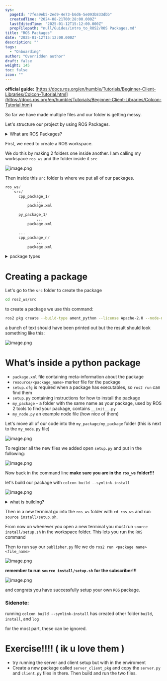 ```yaml
---
sys:
  pageId: "7fea9eb5-2ed9-4e73-b6d6-5e093b833dbb"
  createdTime: "2024-08-21T00:28:00.000Z"
  lastEditedTime: "2025-01-12T15:12:00.000Z"
  propFilepath: "null/Guides/intro_to_ROS2/ROS Packages.md"
title: "ROS Packages"
date: "2025-01-12T15:12:00.000Z"
description: ""
tags:
  - "Onboarding"
author: "Overridden author"
draft: false
weight: 145
toc: false
icon: ""
---
```


**official guide:** [https://docs.ros.org/en/humble/Tutorials/Beginner-Client-Libraries/Colcon-Tutorial.html](https://docs.ros.org/en/humble/Tutorials/Beginner-Client-Libraries/Colcon-Tutorial.html)

So far we have made multiple files and our folder is getting messy.

Let's structure our project by using ROS Packages.

<details>

<summary>What are ROS Packages?</summary>

ROS Packages are, as the name implies, packages of code that are highly sharable between ROS developers.

They consist of a folder, `package.xml` file, and source code

```python
      cpp_package_1/
		      ... imagine much code files here ..
          package.xml
```

</details>

First, we need to create a ROS workspace.

We do this by making 2 folders one inside another. I am calling my workspace `ros_ws` and the folder inside it `src`

![image.png](https://prod-files-secure.s3.us-west-2.amazonaws.com/d518164a-d88e-44d1-a4ee-3adb3bd8bce0/70706947-fd18-4537-a67b-e12946812d31/image.png?X-Amz-Algorithm=AWS4-HMAC-SHA256&X-Amz-Content-Sha256=UNSIGNED-PAYLOAD&X-Amz-Credential=ASIAZI2LB466XSRPJQHX%2F20250205%2Fus-west-2%2Fs3%2Faws4_request&X-Amz-Date=20250205T041005Z&X-Amz-Expires=3600&X-Amz-Security-Token=IQoJb3JpZ2luX2VjECAaCXVzLXdlc3QtMiJGMEQCIFJ08XJLGxdLwH7Dqu8amESfSeQgAHHW%2BCZXy8Kzx9wTAiAtWytcghB2Xc%2FeIEvD9Fmm1K0iNSTna6%2FYReXnndg7kSr%2FAwg5EAAaDDYzNzQyMzE4MzgwNSIMSkgQks4GHoZy%2FUSoKtwDrfh16Si1Kb2U9hg9%2BHHGsaKP7NOTCEGOAtuRHSaH698yrLAyv57QBpB3xI1Z0rgRkWStI2l7934I%2FKhiNx8LjQRjAkL65kE9Iy3pU%2ByhaeKEeXJYlfqWAy0l%2BVYvs1NPNVfVqpXl2ZecBElMZjBUHf4lnvtAAHGC%2B4D9Qt2nJVBhQJUuU%2FRRnvfBi29ufcmBqbV%2FsJuoFYNsun6JVwqEPe9CpbJs99k2DOyLqxkuhk6QoMxOKW8G5gV3QTgf4FitTYC3Aat2JIYG%2BJVZQhdPtnZ8ABfoAMW2lPeiFDLwYSGdfpLyy5J5h%2FUwCIiKpbJQsgigq9K9C43ZBZFfWQjntYzuspZCWAKyjtiutnLeUS9xyeyC0QX5Z6ptU73o54gCVnKRsuNtLsbmDMyeV1McrPiEbllYl9Z2DuteingdsEcF1aHZH9pCtd2QrOh0LXzdx80nDpxXKNJwfh%2FOiggRFWTuZUjXv0lheiVLo7WYX9SW2X%2FV9oEOwUhLAstgWj8cUAAo2bpf4cTo9QhfFSvC457HIbbMZYXLKUnWKFxVCTmnMKSmtio3rFjFbhANEP5A8XUWX77OOGS%2FAZBBhrRWVefbHhu0kTOYkRirwzVr4XWGtgg1Ah1hUHJom5Qwvs%2BKvQY6pgGiZpGUHM10j2WwKiMHBUpmP1MYKtYjNsdrWaOdM9o9tYieroooFaYyXeK1CxbG5AOnniXtlkZB%2B8ZzKBk4rR%2BIqdk6jzqP5KSL3lgVo5uJQhrzXMxqtyEVO7651s75OXnErTzTwUeCwNdNPSKtnLXA8R268wkczxig2PxAG07Obm8RvAFbge0S4euX%2FFE1UTnB9Seme3SD1IZu4kEWVXo1LC%2BTA1W6&X-Amz-Signature=d5df9015242c2f1867adfb92aa1190c6b111bbc31839571df19da863210fbcc6&X-Amz-SignedHeaders=host&x-id=GetObject)

Then inside this `src` folder is where we put all of our packages.

```python
ros_ws/
    src/
      cpp_package_1/
		      ...
          package.xml

      py_package_1/
		      ...
          package.xml

      ...
      cpp_package_n/
		      ...
          package.xml

```

<details>

<summary>package types</summary>

packages can be either `C++` or python.

the intern file structure is different for each but for this guide we will stick to creating python packages

</details>

# Creating a package

Let's go to the `src` folder to create the package

```bash
cd ros2_ws/src
```

to create a package we use this command:

```bash
ros2 pkg create --build-type ament_python --license Apache-2.0 --node-name my_node my_package
```

a bunch of text should have been printed out but the result should look something like this:

![image.png](https://prod-files-secure.s3.us-west-2.amazonaws.com/d518164a-d88e-44d1-a4ee-3adb3bd8bce0/e6cf1e3f-8512-4a3e-b131-079f800bf3e8/image.png?X-Amz-Algorithm=AWS4-HMAC-SHA256&X-Amz-Content-Sha256=UNSIGNED-PAYLOAD&X-Amz-Credential=ASIAZI2LB466XSRPJQHX%2F20250205%2Fus-west-2%2Fs3%2Faws4_request&X-Amz-Date=20250205T041005Z&X-Amz-Expires=3600&X-Amz-Security-Token=IQoJb3JpZ2luX2VjECAaCXVzLXdlc3QtMiJGMEQCIFJ08XJLGxdLwH7Dqu8amESfSeQgAHHW%2BCZXy8Kzx9wTAiAtWytcghB2Xc%2FeIEvD9Fmm1K0iNSTna6%2FYReXnndg7kSr%2FAwg5EAAaDDYzNzQyMzE4MzgwNSIMSkgQks4GHoZy%2FUSoKtwDrfh16Si1Kb2U9hg9%2BHHGsaKP7NOTCEGOAtuRHSaH698yrLAyv57QBpB3xI1Z0rgRkWStI2l7934I%2FKhiNx8LjQRjAkL65kE9Iy3pU%2ByhaeKEeXJYlfqWAy0l%2BVYvs1NPNVfVqpXl2ZecBElMZjBUHf4lnvtAAHGC%2B4D9Qt2nJVBhQJUuU%2FRRnvfBi29ufcmBqbV%2FsJuoFYNsun6JVwqEPe9CpbJs99k2DOyLqxkuhk6QoMxOKW8G5gV3QTgf4FitTYC3Aat2JIYG%2BJVZQhdPtnZ8ABfoAMW2lPeiFDLwYSGdfpLyy5J5h%2FUwCIiKpbJQsgigq9K9C43ZBZFfWQjntYzuspZCWAKyjtiutnLeUS9xyeyC0QX5Z6ptU73o54gCVnKRsuNtLsbmDMyeV1McrPiEbllYl9Z2DuteingdsEcF1aHZH9pCtd2QrOh0LXzdx80nDpxXKNJwfh%2FOiggRFWTuZUjXv0lheiVLo7WYX9SW2X%2FV9oEOwUhLAstgWj8cUAAo2bpf4cTo9QhfFSvC457HIbbMZYXLKUnWKFxVCTmnMKSmtio3rFjFbhANEP5A8XUWX77OOGS%2FAZBBhrRWVefbHhu0kTOYkRirwzVr4XWGtgg1Ah1hUHJom5Qwvs%2BKvQY6pgGiZpGUHM10j2WwKiMHBUpmP1MYKtYjNsdrWaOdM9o9tYieroooFaYyXeK1CxbG5AOnniXtlkZB%2B8ZzKBk4rR%2BIqdk6jzqP5KSL3lgVo5uJQhrzXMxqtyEVO7651s75OXnErTzTwUeCwNdNPSKtnLXA8R268wkczxig2PxAG07Obm8RvAFbge0S4euX%2FFE1UTnB9Seme3SD1IZu4kEWVXo1LC%2BTA1W6&X-Amz-Signature=02ffb9e5703313f3995f085952277d09b81ea5d93fee5d9d753cb34666d5e574&X-Amz-SignedHeaders=host&x-id=GetObject)

# What’s inside a python package

- `package.xml` file containing meta-information about the package
- `resource/<package_name>` marker file for the package
- `setup.cfg` is required when a package has executables, so `ros2 run` can find them
- `setup.py` containing instructions for how to install the package
- `my_package` - a folder with the same name as your package, used by ROS 2 tools to find your package, contains `__init__.py`
- `my_node.py` an example node file (how nice of them)

Let's move all of our code into the `my_package/my_package` folder (this is next to the `my_node.py` file)

![image.png](https://prod-files-secure.s3.us-west-2.amazonaws.com/d518164a-d88e-44d1-a4ee-3adb3bd8bce0/9ce58f11-0da9-4d3e-b86d-506a9685d378/image.png?X-Amz-Algorithm=AWS4-HMAC-SHA256&X-Amz-Content-Sha256=UNSIGNED-PAYLOAD&X-Amz-Credential=ASIAZI2LB466XSRPJQHX%2F20250205%2Fus-west-2%2Fs3%2Faws4_request&X-Amz-Date=20250205T041005Z&X-Amz-Expires=3600&X-Amz-Security-Token=IQoJb3JpZ2luX2VjECAaCXVzLXdlc3QtMiJGMEQCIFJ08XJLGxdLwH7Dqu8amESfSeQgAHHW%2BCZXy8Kzx9wTAiAtWytcghB2Xc%2FeIEvD9Fmm1K0iNSTna6%2FYReXnndg7kSr%2FAwg5EAAaDDYzNzQyMzE4MzgwNSIMSkgQks4GHoZy%2FUSoKtwDrfh16Si1Kb2U9hg9%2BHHGsaKP7NOTCEGOAtuRHSaH698yrLAyv57QBpB3xI1Z0rgRkWStI2l7934I%2FKhiNx8LjQRjAkL65kE9Iy3pU%2ByhaeKEeXJYlfqWAy0l%2BVYvs1NPNVfVqpXl2ZecBElMZjBUHf4lnvtAAHGC%2B4D9Qt2nJVBhQJUuU%2FRRnvfBi29ufcmBqbV%2FsJuoFYNsun6JVwqEPe9CpbJs99k2DOyLqxkuhk6QoMxOKW8G5gV3QTgf4FitTYC3Aat2JIYG%2BJVZQhdPtnZ8ABfoAMW2lPeiFDLwYSGdfpLyy5J5h%2FUwCIiKpbJQsgigq9K9C43ZBZFfWQjntYzuspZCWAKyjtiutnLeUS9xyeyC0QX5Z6ptU73o54gCVnKRsuNtLsbmDMyeV1McrPiEbllYl9Z2DuteingdsEcF1aHZH9pCtd2QrOh0LXzdx80nDpxXKNJwfh%2FOiggRFWTuZUjXv0lheiVLo7WYX9SW2X%2FV9oEOwUhLAstgWj8cUAAo2bpf4cTo9QhfFSvC457HIbbMZYXLKUnWKFxVCTmnMKSmtio3rFjFbhANEP5A8XUWX77OOGS%2FAZBBhrRWVefbHhu0kTOYkRirwzVr4XWGtgg1Ah1hUHJom5Qwvs%2BKvQY6pgGiZpGUHM10j2WwKiMHBUpmP1MYKtYjNsdrWaOdM9o9tYieroooFaYyXeK1CxbG5AOnniXtlkZB%2B8ZzKBk4rR%2BIqdk6jzqP5KSL3lgVo5uJQhrzXMxqtyEVO7651s75OXnErTzTwUeCwNdNPSKtnLXA8R268wkczxig2PxAG07Obm8RvAFbge0S4euX%2FFE1UTnB9Seme3SD1IZu4kEWVXo1LC%2BTA1W6&X-Amz-Signature=532dd9b7c6ab601dc11595d6e4d7a446c8a6f5aabf387ba8be945d4dc1e26caf&X-Amz-SignedHeaders=host&x-id=GetObject)

To register all the new files we added open `setup.py` and put in the following:

![image.png](https://prod-files-secure.s3.us-west-2.amazonaws.com/d518164a-d88e-44d1-a4ee-3adb3bd8bce0/1cd7c262-4cae-4496-9d75-c178537d24a2/image.png?X-Amz-Algorithm=AWS4-HMAC-SHA256&X-Amz-Content-Sha256=UNSIGNED-PAYLOAD&X-Amz-Credential=ASIAZI2LB466XSRPJQHX%2F20250205%2Fus-west-2%2Fs3%2Faws4_request&X-Amz-Date=20250205T041005Z&X-Amz-Expires=3600&X-Amz-Security-Token=IQoJb3JpZ2luX2VjECAaCXVzLXdlc3QtMiJGMEQCIFJ08XJLGxdLwH7Dqu8amESfSeQgAHHW%2BCZXy8Kzx9wTAiAtWytcghB2Xc%2FeIEvD9Fmm1K0iNSTna6%2FYReXnndg7kSr%2FAwg5EAAaDDYzNzQyMzE4MzgwNSIMSkgQks4GHoZy%2FUSoKtwDrfh16Si1Kb2U9hg9%2BHHGsaKP7NOTCEGOAtuRHSaH698yrLAyv57QBpB3xI1Z0rgRkWStI2l7934I%2FKhiNx8LjQRjAkL65kE9Iy3pU%2ByhaeKEeXJYlfqWAy0l%2BVYvs1NPNVfVqpXl2ZecBElMZjBUHf4lnvtAAHGC%2B4D9Qt2nJVBhQJUuU%2FRRnvfBi29ufcmBqbV%2FsJuoFYNsun6JVwqEPe9CpbJs99k2DOyLqxkuhk6QoMxOKW8G5gV3QTgf4FitTYC3Aat2JIYG%2BJVZQhdPtnZ8ABfoAMW2lPeiFDLwYSGdfpLyy5J5h%2FUwCIiKpbJQsgigq9K9C43ZBZFfWQjntYzuspZCWAKyjtiutnLeUS9xyeyC0QX5Z6ptU73o54gCVnKRsuNtLsbmDMyeV1McrPiEbllYl9Z2DuteingdsEcF1aHZH9pCtd2QrOh0LXzdx80nDpxXKNJwfh%2FOiggRFWTuZUjXv0lheiVLo7WYX9SW2X%2FV9oEOwUhLAstgWj8cUAAo2bpf4cTo9QhfFSvC457HIbbMZYXLKUnWKFxVCTmnMKSmtio3rFjFbhANEP5A8XUWX77OOGS%2FAZBBhrRWVefbHhu0kTOYkRirwzVr4XWGtgg1Ah1hUHJom5Qwvs%2BKvQY6pgGiZpGUHM10j2WwKiMHBUpmP1MYKtYjNsdrWaOdM9o9tYieroooFaYyXeK1CxbG5AOnniXtlkZB%2B8ZzKBk4rR%2BIqdk6jzqP5KSL3lgVo5uJQhrzXMxqtyEVO7651s75OXnErTzTwUeCwNdNPSKtnLXA8R268wkczxig2PxAG07Obm8RvAFbge0S4euX%2FFE1UTnB9Seme3SD1IZu4kEWVXo1LC%2BTA1W6&X-Amz-Signature=0b15ba0cdbb20923230f7a0cdd808581ba09197f06481a10ce947cb298ba38ce&X-Amz-SignedHeaders=host&x-id=GetObject)

Now back in the command line **make sure you are in the** **`ros_ws`** **folder!!!**

let's build our package with `colcon build --symlink-install`

![image.png](https://prod-files-secure.s3.us-west-2.amazonaws.com/d518164a-d88e-44d1-a4ee-3adb3bd8bce0/2f2a0d27-b173-48fd-b189-5f5c0ce65619/image.png?X-Amz-Algorithm=AWS4-HMAC-SHA256&X-Amz-Content-Sha256=UNSIGNED-PAYLOAD&X-Amz-Credential=ASIAZI2LB466XSRPJQHX%2F20250205%2Fus-west-2%2Fs3%2Faws4_request&X-Amz-Date=20250205T041005Z&X-Amz-Expires=3600&X-Amz-Security-Token=IQoJb3JpZ2luX2VjECAaCXVzLXdlc3QtMiJGMEQCIFJ08XJLGxdLwH7Dqu8amESfSeQgAHHW%2BCZXy8Kzx9wTAiAtWytcghB2Xc%2FeIEvD9Fmm1K0iNSTna6%2FYReXnndg7kSr%2FAwg5EAAaDDYzNzQyMzE4MzgwNSIMSkgQks4GHoZy%2FUSoKtwDrfh16Si1Kb2U9hg9%2BHHGsaKP7NOTCEGOAtuRHSaH698yrLAyv57QBpB3xI1Z0rgRkWStI2l7934I%2FKhiNx8LjQRjAkL65kE9Iy3pU%2ByhaeKEeXJYlfqWAy0l%2BVYvs1NPNVfVqpXl2ZecBElMZjBUHf4lnvtAAHGC%2B4D9Qt2nJVBhQJUuU%2FRRnvfBi29ufcmBqbV%2FsJuoFYNsun6JVwqEPe9CpbJs99k2DOyLqxkuhk6QoMxOKW8G5gV3QTgf4FitTYC3Aat2JIYG%2BJVZQhdPtnZ8ABfoAMW2lPeiFDLwYSGdfpLyy5J5h%2FUwCIiKpbJQsgigq9K9C43ZBZFfWQjntYzuspZCWAKyjtiutnLeUS9xyeyC0QX5Z6ptU73o54gCVnKRsuNtLsbmDMyeV1McrPiEbllYl9Z2DuteingdsEcF1aHZH9pCtd2QrOh0LXzdx80nDpxXKNJwfh%2FOiggRFWTuZUjXv0lheiVLo7WYX9SW2X%2FV9oEOwUhLAstgWj8cUAAo2bpf4cTo9QhfFSvC457HIbbMZYXLKUnWKFxVCTmnMKSmtio3rFjFbhANEP5A8XUWX77OOGS%2FAZBBhrRWVefbHhu0kTOYkRirwzVr4XWGtgg1Ah1hUHJom5Qwvs%2BKvQY6pgGiZpGUHM10j2WwKiMHBUpmP1MYKtYjNsdrWaOdM9o9tYieroooFaYyXeK1CxbG5AOnniXtlkZB%2B8ZzKBk4rR%2BIqdk6jzqP5KSL3lgVo5uJQhrzXMxqtyEVO7651s75OXnErTzTwUeCwNdNPSKtnLXA8R268wkczxig2PxAG07Obm8RvAFbge0S4euX%2FFE1UTnB9Seme3SD1IZu4kEWVXo1LC%2BTA1W6&X-Amz-Signature=47058107467a699b56a8964bd34a48fb8017e5b692d46208813b992c2943fe18&X-Amz-SignedHeaders=host&x-id=GetObject)

<details>

<summary>what is building?</summary>

if you are a CS major at Rose-Hulman you will learn the answer to this in CSSE132

but TLDR; is it combines all the code files into one program that can be run easily 

</details>

Then in a new terminal go into the `ros_ws` folder with `cd ros_ws` and run `source install/setup.sh`. 

From now on whenever you open a new terminal you must run `source install/setup.sh` in the workspace folder. This lets you run the `ROS` command

Then to run say our `publisher.py` file we do `ros2 run <package name> <file_name>`

![image.png](https://prod-files-secure.s3.us-west-2.amazonaws.com/d518164a-d88e-44d1-a4ee-3adb3bd8bce0/4f4b1219-3a44-4632-aa0a-ce3471699f59/image.png?X-Amz-Algorithm=AWS4-HMAC-SHA256&X-Amz-Content-Sha256=UNSIGNED-PAYLOAD&X-Amz-Credential=ASIAZI2LB466XSRPJQHX%2F20250205%2Fus-west-2%2Fs3%2Faws4_request&X-Amz-Date=20250205T041005Z&X-Amz-Expires=3600&X-Amz-Security-Token=IQoJb3JpZ2luX2VjECAaCXVzLXdlc3QtMiJGMEQCIFJ08XJLGxdLwH7Dqu8amESfSeQgAHHW%2BCZXy8Kzx9wTAiAtWytcghB2Xc%2FeIEvD9Fmm1K0iNSTna6%2FYReXnndg7kSr%2FAwg5EAAaDDYzNzQyMzE4MzgwNSIMSkgQks4GHoZy%2FUSoKtwDrfh16Si1Kb2U9hg9%2BHHGsaKP7NOTCEGOAtuRHSaH698yrLAyv57QBpB3xI1Z0rgRkWStI2l7934I%2FKhiNx8LjQRjAkL65kE9Iy3pU%2ByhaeKEeXJYlfqWAy0l%2BVYvs1NPNVfVqpXl2ZecBElMZjBUHf4lnvtAAHGC%2B4D9Qt2nJVBhQJUuU%2FRRnvfBi29ufcmBqbV%2FsJuoFYNsun6JVwqEPe9CpbJs99k2DOyLqxkuhk6QoMxOKW8G5gV3QTgf4FitTYC3Aat2JIYG%2BJVZQhdPtnZ8ABfoAMW2lPeiFDLwYSGdfpLyy5J5h%2FUwCIiKpbJQsgigq9K9C43ZBZFfWQjntYzuspZCWAKyjtiutnLeUS9xyeyC0QX5Z6ptU73o54gCVnKRsuNtLsbmDMyeV1McrPiEbllYl9Z2DuteingdsEcF1aHZH9pCtd2QrOh0LXzdx80nDpxXKNJwfh%2FOiggRFWTuZUjXv0lheiVLo7WYX9SW2X%2FV9oEOwUhLAstgWj8cUAAo2bpf4cTo9QhfFSvC457HIbbMZYXLKUnWKFxVCTmnMKSmtio3rFjFbhANEP5A8XUWX77OOGS%2FAZBBhrRWVefbHhu0kTOYkRirwzVr4XWGtgg1Ah1hUHJom5Qwvs%2BKvQY6pgGiZpGUHM10j2WwKiMHBUpmP1MYKtYjNsdrWaOdM9o9tYieroooFaYyXeK1CxbG5AOnniXtlkZB%2B8ZzKBk4rR%2BIqdk6jzqP5KSL3lgVo5uJQhrzXMxqtyEVO7651s75OXnErTzTwUeCwNdNPSKtnLXA8R268wkczxig2PxAG07Obm8RvAFbge0S4euX%2FFE1UTnB9Seme3SD1IZu4kEWVXo1LC%2BTA1W6&X-Amz-Signature=d7f25b03212a58c8b6428d123f02808be64c92170e24f9e89a059d291d26c424&X-Amz-SignedHeaders=host&x-id=GetObject)

**remember to run** **`source install/setup.sh`** **for the subscriber!!!**

![image.png](https://prod-files-secure.s3.us-west-2.amazonaws.com/d518164a-d88e-44d1-a4ee-3adb3bd8bce0/02121119-dad4-49ec-8356-c956108b4243/image.png?X-Amz-Algorithm=AWS4-HMAC-SHA256&X-Amz-Content-Sha256=UNSIGNED-PAYLOAD&X-Amz-Credential=ASIAZI2LB466XSRPJQHX%2F20250205%2Fus-west-2%2Fs3%2Faws4_request&X-Amz-Date=20250205T041005Z&X-Amz-Expires=3600&X-Amz-Security-Token=IQoJb3JpZ2luX2VjECAaCXVzLXdlc3QtMiJGMEQCIFJ08XJLGxdLwH7Dqu8amESfSeQgAHHW%2BCZXy8Kzx9wTAiAtWytcghB2Xc%2FeIEvD9Fmm1K0iNSTna6%2FYReXnndg7kSr%2FAwg5EAAaDDYzNzQyMzE4MzgwNSIMSkgQks4GHoZy%2FUSoKtwDrfh16Si1Kb2U9hg9%2BHHGsaKP7NOTCEGOAtuRHSaH698yrLAyv57QBpB3xI1Z0rgRkWStI2l7934I%2FKhiNx8LjQRjAkL65kE9Iy3pU%2ByhaeKEeXJYlfqWAy0l%2BVYvs1NPNVfVqpXl2ZecBElMZjBUHf4lnvtAAHGC%2B4D9Qt2nJVBhQJUuU%2FRRnvfBi29ufcmBqbV%2FsJuoFYNsun6JVwqEPe9CpbJs99k2DOyLqxkuhk6QoMxOKW8G5gV3QTgf4FitTYC3Aat2JIYG%2BJVZQhdPtnZ8ABfoAMW2lPeiFDLwYSGdfpLyy5J5h%2FUwCIiKpbJQsgigq9K9C43ZBZFfWQjntYzuspZCWAKyjtiutnLeUS9xyeyC0QX5Z6ptU73o54gCVnKRsuNtLsbmDMyeV1McrPiEbllYl9Z2DuteingdsEcF1aHZH9pCtd2QrOh0LXzdx80nDpxXKNJwfh%2FOiggRFWTuZUjXv0lheiVLo7WYX9SW2X%2FV9oEOwUhLAstgWj8cUAAo2bpf4cTo9QhfFSvC457HIbbMZYXLKUnWKFxVCTmnMKSmtio3rFjFbhANEP5A8XUWX77OOGS%2FAZBBhrRWVefbHhu0kTOYkRirwzVr4XWGtgg1Ah1hUHJom5Qwvs%2BKvQY6pgGiZpGUHM10j2WwKiMHBUpmP1MYKtYjNsdrWaOdM9o9tYieroooFaYyXeK1CxbG5AOnniXtlkZB%2B8ZzKBk4rR%2BIqdk6jzqP5KSL3lgVo5uJQhrzXMxqtyEVO7651s75OXnErTzTwUeCwNdNPSKtnLXA8R268wkczxig2PxAG07Obm8RvAFbge0S4euX%2FFE1UTnB9Seme3SD1IZu4kEWVXo1LC%2BTA1W6&X-Amz-Signature=322262ebcf37f4d80f440ed7c84c4763de760fcf1dd5219f93a1b5bc60ab0dba&X-Amz-SignedHeaders=host&x-id=GetObject)

and congrats you have successfully setup your own `ROS` package.

### Sidenote:

running `colcon build --symlink-install` has created other folder `build`, `install`, and `log`

for the most part, these can be ignored.

# Exercise!!!! ( ik u love them )

- try running the server and client setup but with in the enviroment
- Create a new package called `server_client_pkg` and copy the `server.py` and `client.py` files in there. Then build and run the two files.
